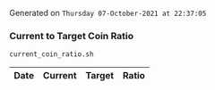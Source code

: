 Generated on `Thursday 07-October-2021 at 22:37:05`

### Current to Target Coin Ratio
`current_coin_ratio.sh`

Date|Current|Target|Ratio
---|---|---|---

